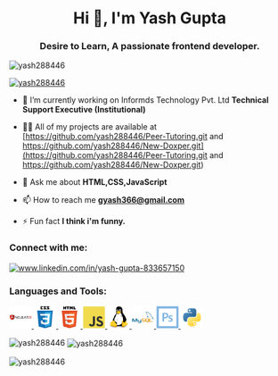 <h1 align="center">Hi 👋, I'm Yash Gupta</h1>
<h3 align="center">Desire to Learn, A passionate frontend developer.</h3>

<p align="left"> <img src="https://komarev.com/ghpvc/?username=yash288446&label=Profile%20views&color=0e75b6&style=flat" alt="yash288446" /> </p>

<p align="left"> <a href="https://github.com/ryo-ma/github-profile-trophy"><img src="https://github-profile-trophy.vercel.app/?username=yash288446" alt="yash288446" /></a> </p>

- 🔭 I’m currently working on Informds Technology Pvt. Ltd **Technical Support Executive (Institutional)**

- 👨‍💻 All of my projects are available at [https://github.com/yash288446/Peer-Tutoring.git and https://github.com/yash288446/New-Doxper.git](https://github.com/yash288446/Peer-Tutoring.git and https://github.com/yash288446/New-Doxper.git)

- 💬 Ask me about **HTML,CSS,JavaScript**

- 📫 How to reach me **gyash366@gmail.com**

- ⚡ Fun fact **I think i'm funny.**

<h3 align="left">Connect with me:</h3>
<p align="left">
<a href="https://linkedin.com/in/www.linkedin.com/in/yash-gupta-833657150" target="blank"><img align="center" src="https://raw.githubusercontent.com/rahuldkjain/github-profile-readme-generator/master/src/images/icons/Social/linked-in-alt.svg" alt="www.linkedin.com/in/yash-gupta-833657150" height="30" width="40" /></a>
</p>

<h3 align="left">Languages and Tools:</h3>
<p align="left"> <a href="https://angular.io" target="_blank"> <img src="https://raw.githubusercontent.com/devicons/devicon/master/icons/angularjs/angularjs-original-wordmark.svg" alt="angularjs" width="40" height="40"/> </a> <a href="https://www.w3schools.com/css/" target="_blank"> <img src="https://raw.githubusercontent.com/devicons/devicon/master/icons/css3/css3-original-wordmark.svg" alt="css3" width="40" height="40"/> </a> <a href="https://www.w3.org/html/" target="_blank"> <img src="https://raw.githubusercontent.com/devicons/devicon/master/icons/html5/html5-original-wordmark.svg" alt="html5" width="40" height="40"/> </a> <a href="https://developer.mozilla.org/en-US/docs/Web/JavaScript" target="_blank"> <img src="https://raw.githubusercontent.com/devicons/devicon/master/icons/javascript/javascript-original.svg" alt="javascript" width="40" height="40"/> </a> <a href="https://www.linux.org/" target="_blank"> <img src="https://raw.githubusercontent.com/devicons/devicon/master/icons/linux/linux-original.svg" alt="linux" width="40" height="40"/> </a> <a href="https://www.mysql.com/" target="_blank"> <img src="https://raw.githubusercontent.com/devicons/devicon/master/icons/mysql/mysql-original-wordmark.svg" alt="mysql" width="40" height="40"/> </a> <a href="https://www.photoshop.com/en" target="_blank"> <img src="https://raw.githubusercontent.com/devicons/devicon/master/icons/photoshop/photoshop-line.svg" alt="photoshop" width="40" height="40"/> </a> <a href="https://www.python.org" target="_blank"> <img src="https://raw.githubusercontent.com/devicons/devicon/master/icons/python/python-original.svg" alt="python" width="40" height="40"/> </a> </p>

<p><img align="left" src="https://github-readme-stats.vercel.app/api/top-langs?username=yash288446&show_icons=true&locale=en&layout=compact" alt="yash288446" /></p>

<p>&nbsp;<img align="center" src="https://github-readme-stats.vercel.app/api?username=yash288446&show_icons=true&locale=en" alt="yash288446" /></p>

<p><img align="center" src="https://github-readme-streak-stats.herokuapp.com/?user=yash288446&" alt="yash288446" /></p>
